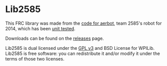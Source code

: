 Lib2585
=======

This FRC library was made from the [code for aerbot](https://github.com/2585Robophiles/aerbot-champs), team 2585's robot for 2014, which has been [unit tested](https://github.com/2585Robophiles/aerbot-junit).

Downloads can be found on the [releases](https://github.com/2585Robophiles/Lib2585/releases) page.

Lib2585 is dual licensed under the [GPL v3](http://www.gnu.org/licenses) and BSD License for WPILib.
Lib2585 is free software: you can redistribute it and/or modify it under the terms of those two licenses.
